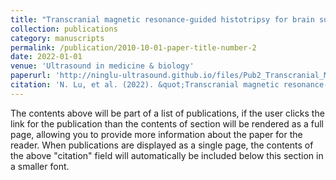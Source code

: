 ```yaml
---
title: "Transcranial magnetic resonance-guided histotripsy for brain surgery: pre-clinical investigation"
collection: publications
category: manuscripts
permalink: /publication/2010-10-01-paper-title-number-2
date: 2022-01-01
venue: 'Ultrasound in medicine & biology'
paperurl: 'http://ninglu-ultrasound.github.io/files/Pub2_Transcranial_MR-Guided_Histotripsy_pig_Surgery.pdf' 
citation: 'N. Lu, et al. (2022). &quot;Transcranial magnetic resonance-guided histotripsy for brain surgery: pre-clinical investigation.&quot; <i>Ultrasound in medicine & biology</i>. 48(1).'
---
```


The contents above will be part of a list of publications, if the user clicks the link for the publication than the contents of section will be rendered as a full page, allowing you to provide more information about the paper for the reader. When publications are displayed as a single page, the contents of the above "citation" field will automatically be included below this section in a smaller font.
